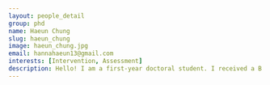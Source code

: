 ```yaml
---
layout: people_detail
group: phd
name: Haeun Chung
slug: haeun_chung
image: haeun_chung.jpg
email: hannahaeun13@gmail.com
interests: [Intervention, Assessment]
description: Hello! I am a first-year doctoral student. I received a B.A. in Communication Sciences and Disorders from the University of Iowa and M.A. in Communication Sciences and Disorders from Ewha Womans University. Before pursuing my PhD, I worked with children with dyslexia as a speech-language pathologist. My research interests include learning mechanisms underlying language acquisition in children, and language and literacy development in linguistically diverse children.
---
```

